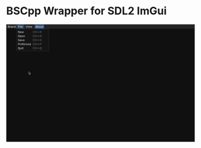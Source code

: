 # BSCpp Wrapper for SDL2 ImGui

![Alt text](https://github.com/blackshark537/bscpp_framework/blob/main/Screen-Shot.png "")